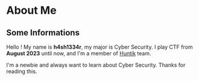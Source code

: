 # About Me


## Some Informations

Hello !
My name is **h4sh1334r**, my major is Cyber Security. I play CTF from **August 2023** until now, and I'm a member of [Huntik](https://ctftime.org/team/127635) team.

I'm a newbie and always want to learn about Cyber Security. Thanks for reading this.


<!-- My current goal is to graduate with an excellent degree. Then study for a master's degree at ???. -->

